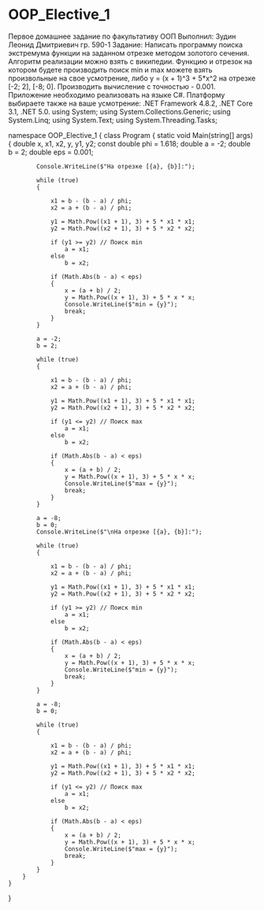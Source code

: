 # OOP_Elective_1
Первое домашнее задание по факультативу ООП
Выполнил: Зудин Леонид Дмитриевич гр. 590-1
Задание: Написать программу поиска экстремума функции на заданном отрезке методом золотого сечения. Алгоритм реализации можно взять с википедии. Функцию и отрезок на котором будете производить поиск min и max можете взять произвольные на свое усмотрение, либо y = (x + 1)^3 + 5*x^2 на отрезке [-2; 2], [-8; 0]. Производить вычисление с точностью - 0.001. Приложение необходимо реализовать на языке C#. Платформу выбираете также на ваше усмотрение: .NET Framework 4.8.2, .NET Core 3.1, .NET 5.0.
using System;
using System.Collections.Generic;
using System.Linq;
using System.Text;
using System.Threading.Tasks;

namespace OOP_Elective_1
{
    class Program
    {
        static void Main(string[] args)
        {
            double x, x1, x2, y, y1, y2;
            const double phi = 1.618;
            double a = -2;
            double b = 2;
            double eps = 0.001;

            Console.WriteLine($"На отрезке [{a}, {b}]:");

            while (true)
            {
                
                x1 = b - (b - a) / phi;
                x2 = a + (b - a) / phi;

                y1 = Math.Pow((x1 + 1), 3) + 5 * x1 * x1;
                y2 = Math.Pow((x2 + 1), 3) + 5 * x2 * x2;

                if (y1 >= y2) // Поиск min
                    a = x1;
                else
                    b = x2;

                if (Math.Abs(b - a) < eps)
                {
                    x = (a + b) / 2;
                    y = Math.Pow((x + 1), 3) + 5 * x * x;
                    Console.WriteLine($"min = {y}");
                    break;
                }
            }

            a = -2;
            b = 2;

            while (true)
            {

                x1 = b - (b - a) / phi;
                x2 = a + (b - a) / phi;

                y1 = Math.Pow((x1 + 1), 3) + 5 * x1 * x1;
                y2 = Math.Pow((x2 + 1), 3) + 5 * x2 * x2;

                if (y1 <= y2) // Поиск max
                    a = x1;
                else
                    b = x2;

                if (Math.Abs(b - a) < eps)
                {
                    x = (a + b) / 2;
                    y = Math.Pow((x + 1), 3) + 5 * x * x;
                    Console.WriteLine($"max = {y}");
                    break;
                }
            }

            a = -8;
            b = 0;
            Console.WriteLine($"\nНа отрезке [{a}, {b}]:");

            while (true)
            {

                x1 = b - (b - a) / phi;
                x2 = a + (b - a) / phi;

                y1 = Math.Pow((x1 + 1), 3) + 5 * x1 * x1;
                y2 = Math.Pow((x2 + 1), 3) + 5 * x2 * x2;

                if (y1 >= y2) // Поиск min
                    a = x1;
                else
                    b = x2;

                if (Math.Abs(b - a) < eps)
                {
                    x = (a + b) / 2;
                    y = Math.Pow((x + 1), 3) + 5 * x * x;
                    Console.WriteLine($"min = {y}");
                    break;
                }
            }

            a = -8;
            b = 0;

            while (true)
            {

                x1 = b - (b - a) / phi;
                x2 = a + (b - a) / phi;

                y1 = Math.Pow((x1 + 1), 3) + 5 * x1 * x1;
                y2 = Math.Pow((x2 + 1), 3) + 5 * x2 * x2;

                if (y1 <= y2) // Поиск max
                    a = x1;
                else
                    b = x2;

                if (Math.Abs(b - a) < eps)
                {
                    x = (a + b) / 2;
                    y = Math.Pow((x + 1), 3) + 5 * x * x;
                    Console.WriteLine($"max = {y}");
                    break;
                }
            }
        }
    }
}
